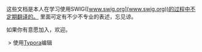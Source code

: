 这些文档是本人在学习使用SWIG([www.swig.org](www.swig.org))的过程中不定期翻译的。
里面可定有不少不专业的表述，忘见谅。

如果你有意愿加入，欢迎。

  > 使用[Typora](https://www.typora.io)编辑
